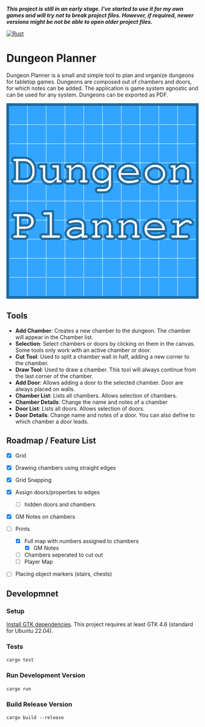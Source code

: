 ***This project is still in an early stage. I've started to use it for my own games and will try not to break project files. However, if required, newer versions might be not be able to open older project files.***

[![Rust](https://github.com/H4kor/dungeon-planner/actions/workflows/rust.yml/badge.svg)](https://github.com/H4kor/dungeon-planner/actions/workflows/rust.yml)

# Dungeon Planner

Dungeon Planner is a small and simple tool to plan and organize dungeons for tabletop games.
Dungeons are composed out of chambers and doors, for which notes can be added.
The application is game system agnostic and can be used for any system.
Dungeons can be exported as PDF.

<p align="center">
  <img width="512" height="512" src="assets/DungeonPlanner.svg">
</p>

## Tools

- **Add Chamber**: Creates a new chamber to the dungeon. The chamber will appear in the Chamber list.
- **Selection**: Select chambers or doors by clicking on them in the canvas. Some tools only work with an active chamber or door.
- **Cut Tool**: Used to split a chamber wall in half, adding a new corner to the chamber.
- **Draw Tool**: Used to draw a chamber. This tool will always continue from the last corner of the chamber.
- **Add Door**: Allows adding a door to the selected chamber. Door are always placed on walls.
- **Chamber List**: Lists all chambers. Allows selection of chambers.
- **Chamber Details**: Change the name and notes of a chamber
- **Door List**: Lists all doors. Allows selection of doors.
- **Door Details**: Change name and notes of a door. You can also define to which chamber a door leads.

## Roadmap / Feature List

- [x] Grid
- [x] Drawing chambers using straight edges
- [x] Grid Snapping
- [x] Assign doors/properties to edges
    - [ ] hidden doors and chambers
- [x] GM Notes on chambers
- [ ] Prints
    - [x] Full map with numbers assigned to chambers
        - [x] GM Notes
    - [ ] Chambers seperated to cut out
    - [ ] Player Map
- [ ] Placing object markers (stairs, chests)


## Developmnet

### Setup

[Install GTK dependencies](https://gtk-rs.org/gtk4-rs/stable/latest/book/installation.html). This project requires at least GTK 4.6 (standard for Ubuntu 22.04).


### Tests

```
cargo test
```

### Run Development Version

```
cargo run
```

### Build Release Version

```
cargo build --release
```



